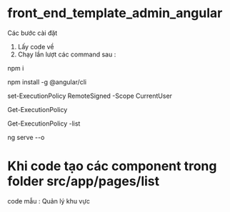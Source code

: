 # front_end_template_admin_angular
Các bước cài đặt
1. Lấy code về
2. Chạy lần  lượt các command sau : 

npm i

npm install -g @angular/cli

set-ExecutionPolicy RemoteSigned -Scope CurrentUser

Get-ExecutionPolicy

Get-ExecutionPolicy -list

ng serve --o
# Khi code tạo các component trong folder src/app/pages/list
code mẫu : Quản lý khu vực
